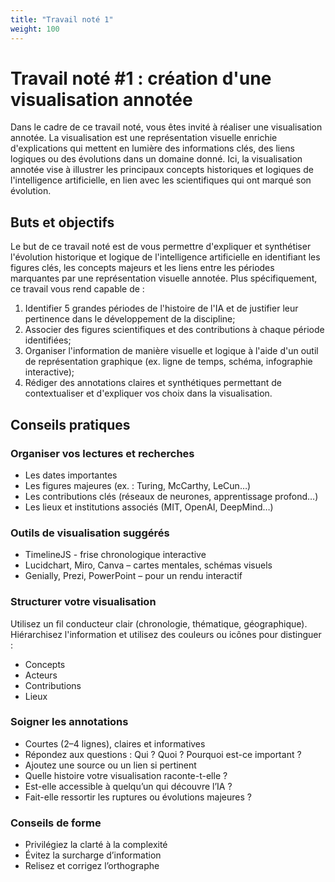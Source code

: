 ```yaml
---
title: "Travail noté 1"
weight: 100
---
```


# Travail noté #1 : création d'une visualisation annotée

Dans le cadre de ce travail noté, vous êtes invité à réaliser une visualisation annotée. La visualisation est une représentation visuelle enrichie d'explications qui mettent en lumière des informations clés, des liens logiques ou des évolutions dans un domaine donné. Ici, la visualisation annotée vise à illustrer les principaux concepts historiques et logiques de l'intelligence artificielle, en lien avec les scientifiques qui ont marqué son évolution.

## Buts et objectifs

Le but de ce travail noté est de vous permettre d'expliquer et synthétiser l'évolution historique et logique de l'intelligence artificielle en identifiant les figures clés, les concepts majeurs et les liens entre les périodes marquantes par une représentation visuelle annotée. Plus spécifiquement, ce travail vous rend capable de :

1. Identifier 5 grandes périodes de l'histoire de l'IA et de justifier leur pertinence dans le développement de la discipline;
2. Associer des figures scientifiques et des contributions à chaque période identifiées;
3. Organiser l'information de manière visuelle et logique à l'aide d'un outil de représentation graphique (ex. ligne de temps, schéma, infographie interactive);
4. Rédiger des annotations claires et synthétiques permettant de contextualiser et d'expliquer vos choix dans la visualisation.

## Conseils pratiques

### Organiser vos lectures et recherches

- Les dates importantes
- Les figures majeures (ex. : Turing, McCarthy, LeCun…)
- Les contributions clés (réseaux de neurones, apprentissage profond…)
- Les lieux et institutions associés (MIT, OpenAI, DeepMind…)

### Outils de visualisation suggérés

- TimelineJS - frise chronologique interactive
- Lucidchart, Miro, Canva – cartes mentales, schémas visuels
- Genially, Prezi, PowerPoint – pour un rendu interactif

### Structurer votre visualisation

Utilisez un fil conducteur clair (chronologie, thématique, géographique).
Hiérarchisez l'information et utilisez des couleurs ou icônes pour distinguer :

- Concepts
- Acteurs
- Contributions
- Lieux

### Soigner les annotations

- Courtes (2–4 lignes), claires et informatives
- Répondez aux questions : Qui&nbsp;? Quoi&nbsp;? Pourquoi est-ce important&nbsp;?
- Ajoutez une source ou un lien si pertinent
- Quelle histoire votre visualisation raconte-t-elle&nbsp;?
- Est-elle accessible à quelqu’un qui découvre l’IA&nbsp;?
- Fait-elle ressortir les ruptures ou évolutions majeures&nbsp;?

### Conseils de forme

- Privilégiez la clarté à la complexité
- Évitez la surcharge d’information
- Relisez et corrigez l’orthographe